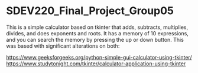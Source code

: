 # SDEV220_Final_Project_Group05

This is a simple calculator based on tkinter that adds, subtracts, multiplies,
divides, and does exponents and roots. It has a memory of 10 expressions, and you can search the memory by pressing the up or down button. This was based with significant alterations on both:

https://www.geeksforgeeks.org/python-simple-gui-calculator-using-tkinter/
https://www.studytonight.com/tkinter/calculator-application-using-tkinter
